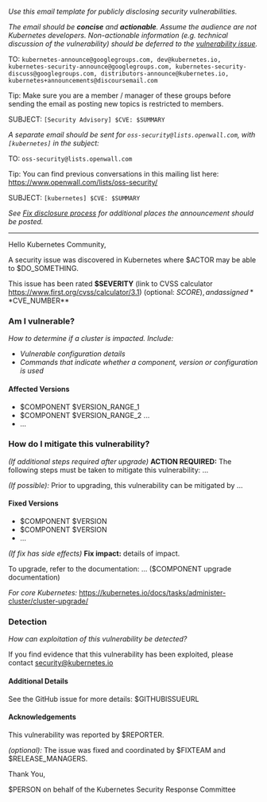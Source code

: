 _Use this email template for publicly disclosing security vulnerabilities._

_The email should be **concise** and **actionable**. Assume the audience are not
Kubernetes developers. Non-actionable information (e.g. technical discussion of
the vulnerability) should be deferred to the [vulnerability
issue](vulnerability-announcement-issue.md)._

TO: `kubernetes-announce@googlegroups.com, dev@kubernetes.io, kubernetes-security-announce@googlegroups.com, kubernetes-security-discuss@googlegroups.com, distributors-announce@kubernetes.io, kubernetes+announcements@discoursemail.com`

Tip: Make sure you are a member / manager of these groups before sending the email as posting new topics is restricted
to members.

SUBJECT: `[Security Advisory] $CVE: $SUMMARY`

_A separate email should be sent for `oss-security@lists.openwall.com`, with `[kubernetes]` in the subject:_

TO: `oss-security@lists.openwall.com`

Tip: You can find previous conversations in this mailing list here: https://www.openwall.com/lists/oss-security/

SUBJECT: `[kubernetes] $CVE: $SUMMARY`

_See [Fix disclosure process](security-release-process.md#fix-disclosure-process) for additional places the announcement should be posted._

---

Hello Kubernetes Community,

A security issue was discovered in Kubernetes where $ACTOR may be able to $DO_SOMETHING.

This issue has been rated **$SEVERITY** (link to CVSS calculator https://www.first.org/cvss/calculator/3.1) (optional: $SCORE), and assigned **$CVE_NUMBER**

### Am I vulnerable?

_How to determine if a cluster is impacted. Include:_
- _Vulnerable configuration details_
- _Commands that indicate whether a component, version or configuration is used_

#### Affected Versions

- $COMPONENT $VERSION_RANGE_1
- $COMPONENT $VERSION_RANGE_2 ...
- ...

### How do I mitigate this vulnerability?

_(If additional steps required after upgrade)_
**ACTION REQUIRED:** The following steps must be taken to mitigate this vulnerability: ...

_(If possible):_ Prior to upgrading, this vulnerability can be mitigated by ...

#### Fixed Versions

- $COMPONENT $VERSION
- $COMPONENT $VERSION
- ...

_(If fix has side effects)_ **Fix impact:** details of impact.

To upgrade, refer to the documentation: ... ($COMPONENT upgrade documentation)

_For core Kubernetes:_ https://kubernetes.io/docs/tasks/administer-cluster/cluster-upgrade/

### Detection

_How can exploitation of this vulnerability be detected?_

If you find evidence that this vulnerability has been exploited, please contact security@kubernetes.io

#### Additional Details

See the GitHub issue for more details: $GITHUBISSUEURL

#### Acknowledgements

This vulnerability was reported by $REPORTER.

_(optional):_ The issue was fixed and coordinated by $FIXTEAM and $RELEASE_MANAGERS.

Thank You,

$PERSON on behalf of the Kubernetes Security Response Committee
